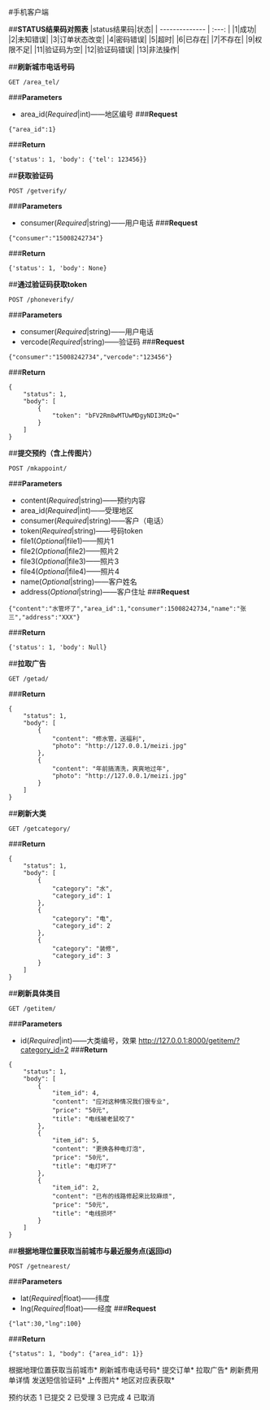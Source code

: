 #手机客户端

##**STATUS结果码对照表**
|status结果码|状态|
| --------------  | :---: |
|1|成功|
|2|未知错误|
|3|订单状态改变|
|4|密码错误|
|5|超时|
|6|已存在|
|7|不存在|
|9|权限不足|
|11|验证码为空|
|12|验证码错误|
|13|非法操作|

##**刷新城市电话号码**
```
GET /area_tel/
```
###**Parameters**
*   area_id(_Required_|int)——地区编号
###**Request**
```
{"area_id":1}
```
###**Return**
```
{'status': 1, 'body': {'tel': 123456}}
```

##**获取验证码**
```
POST /getverify/
```
###**Parameters**
*   consumer(_Required_|string)——用户电话
###**Request**
```
{"consumer":"15008242734"}
```
###**Return**
```
{'status': 1, 'body': None}
```

##**通过验证码获取token**
```
POST /phoneverify/
```
###**Parameters**
*   consumer(_Required_|string)——用户电话
*   vercode(_Required_|string)——验证码
###**Request**
```
{"consumer":"15008242734","vercode":"123456"}
```
###**Return**
```
{
    "status": 1,
    "body": [
        {
            "token": "bFV2Rm8wMTUwMDgyNDI3MzQ="
        }
    ]
}
```

##**提交预约（含上传图片）**
```
POST /mkappoint/
```
###**Parameters**
*   content(_Required_|string)——预约内容
*   area_id(_Required_|int)——受理地区
*   consumer(_Required_|string)——客户（电话）
*   token(_Required_|string)——号码token
*   file1(_Optional_|file1)——照片1
*   file2(_Optional_|file2)——照片2
*   file3(_Optional_|file3)——照片3
*   file4(_Optional_|file4)——照片4
*   name(_Optional_|string)——客户姓名
*   address(_Optional_|string)——客户住址
###**Request**
```
{"content":"水管坏了","area_id":1,"consumer":15008242734,"name":"张三","address":"XXX"}
```
###**Return**
```
{'status': 1, 'body': Null}
```

##**拉取广告**
```
GET /getad/
```
###**Return**
```
{
    "status": 1,
    "body": [
        {
            "content": "修水管，送福利",
            "photo": "http://127.0.0.1/meizi.jpg"
        },
        {
            "content": "年前搞清洗，爽爽地过年",
            "photo": "http://127.0.0.1/meizi.jpg"
        }
    ]
}
```


##**刷新大类**
```
GET /getcategory/
```
###**Return**
```
{
    "status": 1,
    "body": [
        {
            "category": "水",
            "category_id": 1
        },
        {
            "category": "电",
            "category_id": 2
        },
        {
            "category": "装修",
            "category_id": 3
        }
    ]
}
```

##**刷新具体类目**
```
GET /getitem/
```
###**Parameters**
*   id(_Required_|int)——大类编号，效果 http://127.0.0.1:8000/getitem/?category_id=2
###**Return**
```
{
    "status": 1,
    "body": [
        {
            "item_id": 4,
            "content": "应对这种情况我们很专业",
            "price": "50元",
            "title": "电线被老鼠咬了"
        },
        {
            "item_id": 5,
            "content": "更换各种电灯泡",
            "price": "50元",
            "title": "电灯坏了"
        },
        {
            "item_id": 2,
            "content": "已布的线路修起来比较麻烦",
            "price": "50元",
            "title": "电线损坏"
        }
    ]
}
```

##**根据地理位置获取当前城市与最近服务点(返回id)**
```
POST /getnearest/
```
###**Parameters**
*   lat(_Required_|float)——纬度
*   lng(_Required_|float)——经度
###**Request**
```
{"lat":30,"lng":100}
```
###**Return**
```
{"status": 1, "body": {"area_id": 1}}
```


根据地理位置获取当前城市*
刷新城市电话号码*
提交订单*
拉取广告*
刷新费用单详情
发送短信验证码*
上传图片*
地区对应表获取*

预约状态
1   已提交
2   已受理
3   已完成
4   已取消